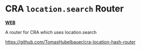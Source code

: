# CRA `location.search` Router

[**WEB**](https://tomashubelbauer.github.io/cra-location-search-router)

A router for CRA which uses location.search

https://github.com/TomasHubelbauer/cra-location-hash-router
